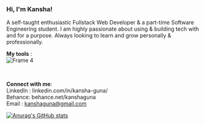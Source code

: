 <h3>Hi, I'm Kansha!</h3>
A self-taught enthusiastic Fullstack Web Developer & a part-time Software Engineering student. I am highly passionate about using & building tech with and for a purpose. Always looking to learn and grow personally & professionally. 

<br>

**My tools** :
<br>
![Frame 4](https://user-images.githubusercontent.com/47423150/120887536-0af7c900-c626-11eb-9b87-baabc6bb7fd6.jpg)

<!-- # Medium articles link -->
<br>

**Connect with me**: 
<br>
LinkedIn : linkedin.com/in/kansha-guna/
<br>
Behance: behance.net/kanshaguna
<br>
Email : kanshaguna@gmail.com
<br>

[![Anurag's GitHub stats](https://github-readme-stats.vercel.app/api?username=kanshaguna)](https://github.com/kanshaguna/github-readme-stats)




